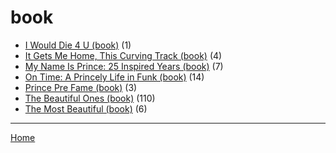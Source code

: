 # book

  * [I Would Die 4 U (book)](./book/i-would-die-4-u/) (1)
  * [It Gets Me Home, This Curving Track (book)](./book/it-gets-me-home-this-curving-track/) (4)
  * [My Name Is Prince: 25 Inspired Years (book)](./book/my-name-is-prince-25-inspired-years/) (7)
  * [On Time: A Princely Life in Funk (book)](./book/on-time-a-princely-life-in-funk/) (14)
  * [Prince Pre Fame (book)](./book/prince-pre-fame/) (3)
  * [The Beautiful Ones (book)](./book/the-beautiful-ones/) (110)
  * [The Most Beautiful (book)](./book/the-most-beautiful/) (6)

----

[Home](../)
